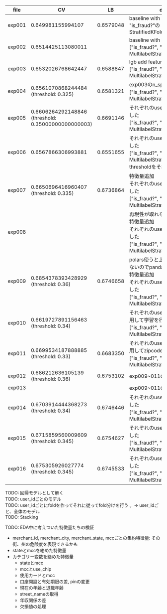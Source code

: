 | file | CV | LB | description | 
| - | - | - | - |
| exp001 | 0.649981155994107 | 0.6579048 | baseline with lgb<br>"is_fraud?"のStratifiedKFold(n_splits=5) |
| exp002 | 0.6514425113080011 | | baseline with lgb & polars<br>["is_fraud?", "card_id", "user_id"]のMultilabelStratifiedKFold(n_splits=5) |
| exp003 | 0.6532026768642447 | 0.6588847 | lgb add features<br>["is_fraud?", "card_id", "user_id"]のMultilabelStratifiedKFold(n_splits=5) |
| exp004 | 0.6561070868244484 (threshold: 0.325) | 0.6581321 | exp003のn_splits増やした<br>["is_fraud?", "card_id", "user_id"]のMultilabelStratifiedKFold(n_splits=10) |
| exp005 | 0.6606264292148846 (threshold: 0.35000000000000003) | 0.6691146 | それぞれのuser_idごとにモデルを作成した<br>["is_fraud?", "card_id"]のMultilabelStratifiedKFold(n_splits=5) |
| exp006 | 0.6567866306993881 | 0.6551655 | それぞれのuser_idごとにモデルを作成した<br>["is_fraud?", "card_id"]のMultilabelStratifiedKFold(n_splits=5)<br>thresholdをそれぞれのuserごとにした |
| exp007 | 0.6650696416960407 (threshold: 0.335) | 0.6736864 | 特徴量追加<br>それぞれのuser_idごとにモデルを作成した<br>["is_fraud?", "card_id"]のMultilabelStratifiedKFold(n_splits=5) |
| exp008 |  |  | 再現性が取れない<br>特徴量追加<br>それぞれのuser_idごとにモデルを作成した<br>["is_fraud?", "card_id"]のMultilabelStratifiedKFold(n_splits=5) |
| exp009 | 0.6854378393428929 (threshold: 0.36) | 0.6746658 | polars使うと上手く再現性を確保できないのでpandasに書き換えた<br>特徴量追加<br>それぞれのuser_idごとにモデルを作成した<br>["is_fraud?", "card_id"]のMultilabelStratifiedKFold(n_splits=50) |
| exp010 | 0.6619727891156463 (threshold: 0.34) |  | それぞれのuser_idごと作ったfoldを利用して学習を行う<br>["is_fraud?", "card_id"]のMultilabelStratifiedKFold(n_splits=50) |
| exp011 | 0.6699534187888885 (threshold: 0.33) | 0.6683350 | それぞれのuser_idごと作ったfoldを利用してzipcodeごとに学習を行う<br>["is_fraud?", "card_id"]のMultilabelStratifiedKFold(n_splits=50) |
| exp012 | 0.686212636105139 (threshold: 0.36) | 0.6753102 | exp009~011のWeighted Average |
| exp013 |  | | exp009~011のStacking |
| exp014 | 0.6703914444368273 (threshold: 0.34) | 0.6746446 | それぞれのuser_idごとにモデルを作成した<br>["is_fraud?", "card_id"]のMultilabelStratifiedKFold(n_splits=10) |
| exp015 | 0.6715859560009609 (threshold: 0.345) | 0.6754627 | それぞれのuser_idごとにモデルを作成した<br>["is_fraud?", "card_id"]のMultilabelStratifiedKFold(n_splits=15) |
| exp016 | 0.675305926027774 (threshold: 0.345) | 0.6745533 | それぞれのuser_idごとにモデルを作成した<br>["is_fraud?", "card_id"]のMultilabelStratifiedKFold(n_splits=25) |




TODO: 回帰モデルとして解く  
TODO: user_idごとのモデル  
TODO: user_idごとにfoldを作ってそれに従ってfold分けを行う
。-> user_idごと、全体のモデル  
TODO: Stacking



TODO: EDA中に考えついた特徴量たちの検証
* merchant_id, merchant_city, merchant_state, mccごとの集約特徴量: その街、州の危険度を表現できるかも
* stateとmccを絡めた特徴量
* カテゴリー変数を絡めた特徴量
  * stateとmcc
  * mccとuse_chip
  * 使用カードとmcc
  * 口座開設と有効期限の差, pinの変更
  * 現在の年齢と退職年齢
  * street_nameの取得
  * 年収関係の差
  * 欠損値の処理